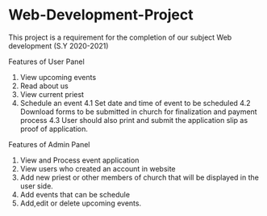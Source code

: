 # Web-Development-Project

This project is a requirement for the completion of our subject Web development (S.Y 2020-2021)

Features of User Panel
1. View upcoming events
2. Read about us
3. View current priest
4. Schedule an event
    4.1 Set date and time of event to be scheduled
    4.2 Download forms to be submitted in church for finalization and payment process
    4.3 User should also print and submit the application slip as proof of application.

Features of Admin Panel
1. View and Process event application
2. View users who created an account in website
3. Add new priest or other members of church that will be displayed in the user side.
4. Add events that can be schedule 
5. Add,edit or delete upcoming events.



